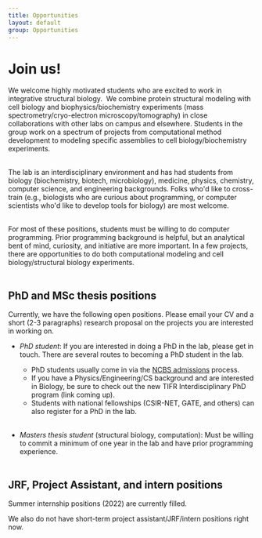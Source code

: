 ```yaml
---
title: Opportunities
layout: default
group: Opportunities
---
```


# Join us!

<p class="text-justify">
We welcome highly motivated students who are excited to work in integrative structural biology.  We combine protein structural modeling with cell biology and biophysics/biochemistry experiments (mass spectrometry/cryo-electron microscopy/tomography) in close collaborations with other labs on campus and elsewhere. Students in the group work on a spectrum of projects from computational method development to modeling specific assemblies to cell biology/biochemistry experiments. <br><br>
</p>

<p class="text-justify">
The lab is an interdisciplinary environment and has had students from biology (biochemistry, biotech, microbiology), medicine, physics, chemistry, computer science, and engineering backgrounds. Folks who'd like to cross-train (e.g., biologists who are curious about programming, or computer scientists who'd like to develop tools for biology) are most welcome. <br><br>
</p>

<p class="text-justify">
For most of these positions, students must be willing to do computer programming. Prior programming background is helpful, but an analytical bent of mind, curiosity, and initiative are more important. In a few projects, there are opportunities to do both computational modeling and cell biology/structural biology experiments. <br><br>
</p>

## PhD and MSc thesis positions

 Currently, we have the following open positions. Please email your CV and a short (2-3 paragraphs) research proposal on the projects you are interested in working on.

- *PhD student*:  If you are interested in doing a PhD in the lab, please get in touch. There are several routes to becoming a PhD student in the lab. 

   * PhD students usually come in via the <a href='https://www.ncbs.res.in/academic/admissions'>NCBS admissions</a> process. <br> 
   * If you have a Physics/Engineering/CS background and are interested in Biology, be sure to check out the new TIFR Interdisciplinary PhD program (link coming up). <br> 
   * Students with national fellowships (CSIR-NET, GATE, and others) can also register for a PhD in the lab. <br><br>

- *Masters thesis student* (structural biology, computation): Must be willing to commit a minimum of one year in the lab and have prior programming experience.<br><br>

## JRF, Project Assistant, and intern positions

Summer internship positions (2022) are currently filled. <br>

We also do not have short-term project assistant/JRF/intern positions right now. <br><br>

